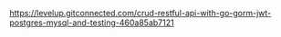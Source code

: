 https://levelup.gitconnected.com/crud-restful-api-with-go-gorm-jwt-postgres-mysql-and-testing-460a85ab7121
